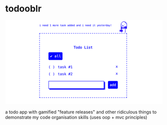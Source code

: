 # todooblr

![todooblr](https://github.com/tomhuhges/todooblr/blob/master/screenshot.png)

a todo app with gamified "feature releases" and other ridiculous things to demonstrate my code organisation skills (uses oop + mvc principles)